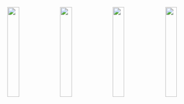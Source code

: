 <img src="https://user-images.githubusercontent.com/10943612/89188560-82dd0900-d5a7-11ea-911e-c4dcc6fbf8e3.png" width="23%"></img> <img src="https://user-images.githubusercontent.com/10943612/89188564-83759f80-d5a7-11ea-9ca3-d969b965339e.png" width="23%"></img> <img src="https://user-images.githubusercontent.com/10943612/89188592-8cff0780-d5a7-11ea-9541-fe80c440ccd2.png" width="23%"></img> <img src="https://user-images.githubusercontent.com/10943612/89188566-83759f80-d5a7-11ea-8be5-cf7a9e4c89d5.png" width="23%"></img> 
